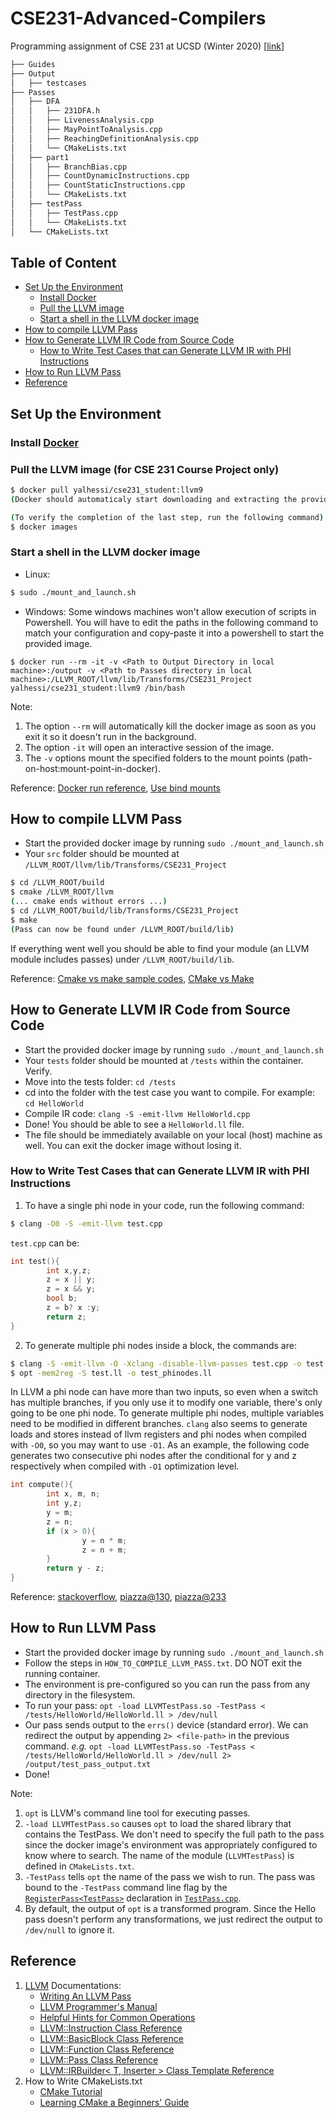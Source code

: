 # CSE231-Advanced-Compilers

Programming assignment of CSE 231 at UCSD (Winter 2020) [[link](https://ucsd-pl.github.io/cse231/wi20/project.html)]

```bash
├── Guides
├── Output
│   ├── testcases
├── Passes
│   ├── DFA
│   │   ├── 231DFA.h
│   │   ├── LivenessAnalysis.cpp
│   │   ├── MayPointToAnalysis.cpp
│   │   ├── ReachingDefinitionAnalysis.cpp
│   │   └── CMakeLists.txt
│   ├── part1
│   │   ├── BranchBias.cpp
│   │   ├── CountDynamicInstructions.cpp
│   │   ├── CountStaticInstructions.cpp
│   │   └── CMakeLists.txt
│   ├── testPass
│   │   ├── TestPass.cpp
│   │   └── CMakeLists.txt
│   └── CMakeLists.txt
```

## Table of Content
* [Set Up the Environment](#set-up-the-environment)
  * [Install Docker](#install-docker)
  * [Pull the LLVM image](#pull-the-llvm-image-for-cse-231-course-project-only)
  * [Start a shell in the LLVM docker image](#start-a-shell-in-the-llvm-docker-image)
* [How to compile LLVM Pass](#how-to-compile-llvm-pass)
* [How to Generate LLVM IR Code from Source Code](#how-to-generate-llvm-ir-code-from-source-code)
  * [How to Write Test Cases that can Generate LLVM IR with PHI Instructions](#how-to-write-test-cases-that-can-generate-llvm-ir-with-phi-instructions)
* [How to Run LLVM Pass](#how-to-run-llvm-pass)
* [Reference](#reference)


## Set Up the Environment
### Install [Docker](https://www.docker.com/get-started)
### Pull the LLVM image (for CSE 231 Course Project only)
``` bash
$ docker pull yalhessi/cse231_student:llvm9
(Docker should automaticaly start downloading and extracting the provided LLVM image.)

(To verify the completion of the last step, run the following command)
$ docker images
```
### Start a shell in the LLVM docker image
  - Linux: 
``` bash
$ sudo ./mount_and_launch.sh
```
  - Windows: Some windows machines won't allow execution of scripts in Powershell. 
You will have to edit the paths in the following command to match your configuration and copy-paste it into a powershell to start the provided image. 
``` 
$ docker run --rm -it -v <Path to Output Directory in local machine>:/output -v <Path to Passes directory in local machine>:/LLVM_ROOT/llvm/lib/Transforms/CSE231_Project yalhessi/cse231_student:llvm9 /bin/bash
```

Note:
1. The option `--rm` will automatically kill the docker image as soon as you exit it so it doesn't run in the background.
2. The option `-it` will open an interactive session of the image.
3. The `-v` options mount the specified folders to the mount points (path-on-host:mount-point-in-docker).

Reference: [Docker run reference](https://docs.docker.com/storage/bind-mounts/), [Use bind mounts](https://docs.docker.com/storage/bind-mounts/)

## How to compile LLVM Pass
 - Start the provided docker image by running `sudo ./mount_and_launch.sh`
 - Your `src` folder should be mounted at `/LLVM_ROOT/llvm/lib/Transforms/CSE231_Project`

``` bash
$ cd /LLVM_ROOT/build
$ cmake /LLVM_ROOT/llvm
(... cmake ends without errors ...)
$ cd /LLVM_ROOT/build/lib/Transforms/CSE231_Project
$ make
(Pass can now be found under /LLVM_ROOT/build/lib)
```

If everything went well you should be able to find your module (an LLVM module includes passes) under `/LLVM_ROOT/build/lib`.

Reference: [Cmake vs make sample codes](https://stackoverflow.com/questions/10882030/cmake-vs-make-sample-codes), [CMake vs Make](https://prateekvjoshi.com/2014/02/01/cmake-vs-make/)

## How to Generate LLVM IR Code from Source Code
 - Start the provided docker image by running `sudo ./mount_and_launch.sh`
 - Your `tests` folder should be mounted at `/tests` within the container. Verify.
 - Move into the tests folder: `cd /tests`
 - cd into the folder with the test case you want to compile. For example: `cd HelloWorld`
 - Compile IR code: `clang -S -emit-llvm HelloWorld.cpp`
 - Done! You should be able to see a `HelloWorld.ll` file. 
 - The file should be immediately available on your local (host) machine as well. You can exit the docker image without losing it.
 
### How to Write Test Cases that can Generate LLVM IR with PHI Instructions
1. To have a single phi node in your code, run the following command:
``` bash
$ clang -O0 -S -emit-llvm test.cpp
```

`test.cpp` can be:
``` C
int test(){
        int x,y,z;
        z = x || y;
        z = x && y;
        bool b;
        z = b? x :y;
        return z;
}
```
2. To generate multiple phi nodes inside a block, the commands are:
``` bash
$ clang -S -emit-llvm -O -Xclang -disable-llvm-passes test.cpp -o test.ll
$ opt -mem2reg -S test.ll -o test_phinodes.ll
```
In LLVM a phi node can have more than two inputs, so even when a switch has multiple branches, 
if you only use it to modify one variable, there's only going to be one phi node. 
To generate multiple phi nodes, multiple variables need to be modified in different branches. 
`clang` also seems to generate loads and stores instead of llvm registers and phi nodes when compiled with `-O0`, 
so you may want to use `-O1`. 
As an example, the following code generates two consecutive phi nodes after the conditional for y and z respectively when compiled with `-O1` optimization level.

```C
int compute(){
        int x, m, n;
        int y,z;
        y = m;
        z = n;
        if (x > 0){
                y = n * m;
                z = n + m;
        }
        return y - z;
}
```

Reference: [stackoverflow](https://stackoverflow.com/questions/46513801/llvm-opt-mem2reg-has-no-effect), [piazza@130](https://piazza.com/class/k4yjt67yqmj7dn?cid=130), [piazza@233](https://piazza.com/class/k4yjt67yqmj7dn?cid=233)

## How to Run LLVM Pass
 - Start the provided docker image by running `sudo ./mount_and_launch.sh`
 - Follow the steps in `HOW_TO_COMPILE_LLVM_PASS.txt`. DO NOT exit the running container.
 - The environment is pre-configured so you can run the pass from any directory in the filesystem. 
 - To run your pass: `opt -load LLVMTestPass.so -TestPass < /tests/HelloWorld/HelloWorld.ll > /dev/null`
 - Our pass sends output to the `errs()` device (standard error). We can redirect the output by appending `2> <file-path>` in the previous command. *e.g.* `opt -load LLVMTestPass.so -TestPass < /tests/HelloWorld/HelloWorld.ll > /dev/null 2> /output/test_pass_output.txt`
 - Done!
 
Note:
1. `opt` is LLVM's command line tool for executing passes.
2. `-load LLVMTestPass.so` causes `opt` to load the shared library that contains the TestPass. We don't need to specify the full path to the pass since the docker image's environment was appropriately configured to know where to search. The name of the module (`LLVMTestPass`) is defined in `CMakeLists.txt`.
3. `-TestPass` tells `opt` the name of the pass we wish to run. The pass was bound to the `-TestPass` command line flag by the [`RegisterPass<TestPass>`](https://github.com/wwqqqqq/CSE231-Advanced-Compilers/blob/e5a31878d7bf0590dd7118e5432ecd183a37e713/Passes/testPass/TestPass.cpp#L21) declaration in [`TestPass.cpp`](/Passes/testPass/TestPass.cpp).
4. By default, the output of `opt` is a transformed program. Since the Hello pass doesn't perform any transformations, we just redirect the output to `/dev/null` to ignore it.
 
## Reference
1. [LLVM](http://llvm.org/docs/) Documentations:
    - [Writing An LLVM Pass](http://llvm.org/docs/WritingAnLLVMPass.html)
    - [LLVM Programmer's Manual](http://llvm.org/docs/ProgrammersManual.html)
    - [Helpful Hints for Common Operations](http://llvm.org/docs/ProgrammersManual.html)
    - [LLVM::Instruction Class Reference](https://llvm.org/doxygen/classllvm_1_1Instruction.html) 
    - [LLVM::BasicBlock Class Reference]( https://llvm.org/doxygen/classllvm_1_1BasicBlock.html)
    - [LLVM::Function Class Reference](https://llvm.org/doxygen/classllvm_1_1Function.html)
    - [LLVM::Pass Class Reference](https://llvm.org/doxygen/classllvm_1_1Pass.html)
    - [LLVM::IRBuilder< T, Inserter > Class Template Reference](https://llvm.org/doxygen/classllvm_1_1IRBuilder.html)
2. How to Write CMakeLists.txt
    - [CMake Tutorial](https://cmake.org/cmake/help/latest/guide/tutorial/index.html)
    - [Learning CMake a Beginners' Guide](https://tuannguyen68.gitbooks.io/learning-cmake-a-beginner-s-guide/content/)
 
